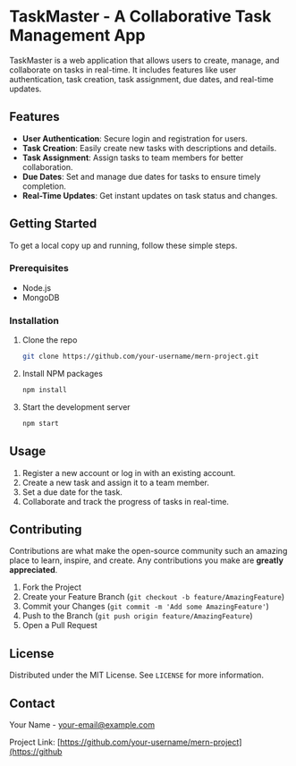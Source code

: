 # TaskMaster - A Collaborative Task Management App

TaskMaster is a web application that allows users to create, manage, and collaborate on tasks in real-time. It includes features like user authentication, task creation, task assignment, due dates, and real-time updates.

## Features

- **User Authentication**: Secure login and registration for users.
- **Task Creation**: Easily create new tasks with descriptions and details.
- **Task Assignment**: Assign tasks to team members for better collaboration.
- **Due Dates**: Set and manage due dates for tasks to ensure timely completion.
- **Real-Time Updates**: Get instant updates on task status and changes.

## Getting Started

To get a local copy up and running, follow these simple steps.

### Prerequisites

- Node.js
- MongoDB

### Installation

1. Clone the repo
    ```sh
    git clone https://github.com/your-username/mern-project.git
    ```
2. Install NPM packages
    ```sh
    npm install
    ```
3. Start the development server
    ```sh
    npm start
    ```

## Usage

1. Register a new account or log in with an existing account.
2. Create a new task and assign it to a team member.
3. Set a due date for the task.
4. Collaborate and track the progress of tasks in real-time.

## Contributing

Contributions are what make the open-source community such an amazing place to learn, inspire, and create. Any contributions you make are **greatly appreciated**.

1. Fork the Project
2. Create your Feature Branch (`git checkout -b feature/AmazingFeature`)
3. Commit your Changes (`git commit -m 'Add some AmazingFeature'`)
4. Push to the Branch (`git push origin feature/AmazingFeature`)
5. Open a Pull Request

## License

Distributed under the MIT License. See `LICENSE` for more information.

## Contact

Your Name - [your-email@example.com](mailto:your-email@example.com)

Project Link: [https://github.com/your-username/mern-project](https://github